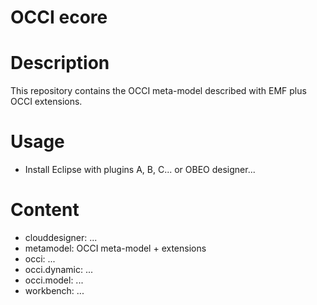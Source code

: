 OCCI ecore
==========

# Description

This repository contains the OCCI meta-model described with EMF plus
OCCI extensions.

# Usage

* Install Eclipse with plugins A, B, C... or OBEO designer...

# Content

* clouddesigner: ...
* metamodel: OCCI meta-model + extensions
* occi: ...
* occi.dynamic: ...
* occi.model: ...
* workbench: ...
